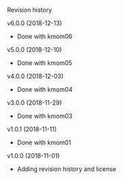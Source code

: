 Revision history

v6.0.0 (2018-12-13)

* Done with kmom06

v5.0.0 (2018-12-10)

* Done with kmom05


v4.0.0 (2018-12-03)

* Done with kmom04

v3.0.0 (2018-11-29)

* Done with kmom03


v1.0.1 (2018-11-11)

* Done with kmom01

v1.0.0 (2018-11-01)

* Adding revision history and license
